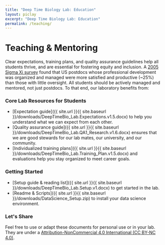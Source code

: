 ```yaml
---
title: "Deep Time Biology Lab: Education"
layout: piclay
excerpt: "Deep Time Biology Lab: Education"
permalink: /teaching/
---
```


# Teaching & Mentoring
Clear expectations, training plans, and quality assurance guidelines help all students thrive, and are essential for fostering equity and inclusion. A [2005 Sigma Xi survey](https://www.sigmaxi.org/docs/default-source/Publications-Documents/postdoc-survey-highlights.pdf?sfvrsn=2) found that US postdocs whose professional development was organized and managed were more satisfied and productive (~25%) than those with little oversight. All students should be actively managed and mentored, not just postdocs. To that end, our laboratory benefits from:





### Core Lab Resources for Students
- [Expectation guide]({{ site.url }}{{ site.baseurl }}/downloads/DeepTimeBio_Lab.Expectations.v1.5.docx) to help you understand what we can expect from each other.
- [Quality assurance guide]({{ site.url }}{{ site.baseurl }}/downloads/DeepTimeBio_Lab.QA1_Research.v1.6.docx) ensures that we are good stewards for our lab mates, our university, and our community.
- [Individualized training plans]({{ site.url }}{{ site.baseurl }}/downloads/DeepTimeBio_Lab.Training_Plan.v1.5.docx) and evaluations help you stay organized to meet career goals.

### Getting Started
- [Setup guide & reading list]({{ site.url }}{{ site.baseurl }}/downloads/DeepTimeBio_Lab.Setup.v1.docx) to get started in the lab.
- [Readme & Scripts]({{ site.url }}{{ site.baseurl }}/downloads/DataScience_Setup.zip) to install your data science environment.

### Let's Share
Feel free to use or adapt these documents for personal use or in your lab. They are under a [Attribution-NonCommercial 4.0 International (CC BY-NC 4.0)](https://creativecommons.org/licenses/by-nc/4.0/).

